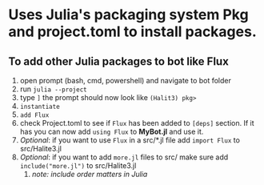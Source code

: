 # Uses Julia's packaging system Pkg and project.toml to install packages.

## To add other Julia packages to bot like **Flux**
1. open prompt (bash, cmd, powershell) and navigate to bot folder
2. run `julia --project`
3. type `]` the prompt should now look like `(Halit3) pkg>` 
4. `instantiate`
5. `add Flux`
6. check Project.toml to see if `Flux` has been added to `[deps]` section.  If it has you can now add `using Flux` to **MyBot.jl** and use it. 
7. *Optional*: if you want to use `Flux` in a src/*.jl file add `import Flux` to src/Halite3.jl
8. *Optional*: if you want to add `more.jl` files to src/ make sure add `include("more.jl")` to src/Halite3.jl 
    1. *note: include order matters in Julia*
